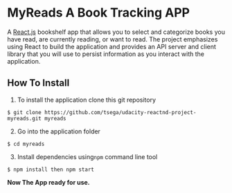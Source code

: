 # MyReads A Book Tracking APP

A [React.js]() bookshelf app that allows you to select and categorize books you have read, are currently reading, or want to read. The project emphasizes using React to build the application and provides an API server and client library that you will use to persist information as you interact with the application.

## How To Install

1. To install the application clone this git repository

```
$ git clone https://github.com/tsega/udacity-reactnd-project-myreads.git myreads
```

2. Go into the application folder

```
$ cd myreads
```

3. Install dependencies using`npm` command line tool

```
$ npm install then npm start 
```


**Now The App ready for use.**

